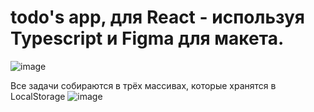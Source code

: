 # todo's app, для React - используя Typescript и Figma для макета.
![image](https://github.com/Pixerell/ToDo-Light/assets/90747184/51bb030e-3476-49d1-ba37-0259f5a29f44)

Все задачи собираются в трёх массивах, которые хранятся в LocalStorage
![image](https://github.com/Pixerell/ToDo-Light/assets/90747184/e26223c3-d544-4d99-9fdf-0b5ab0bd8889)
